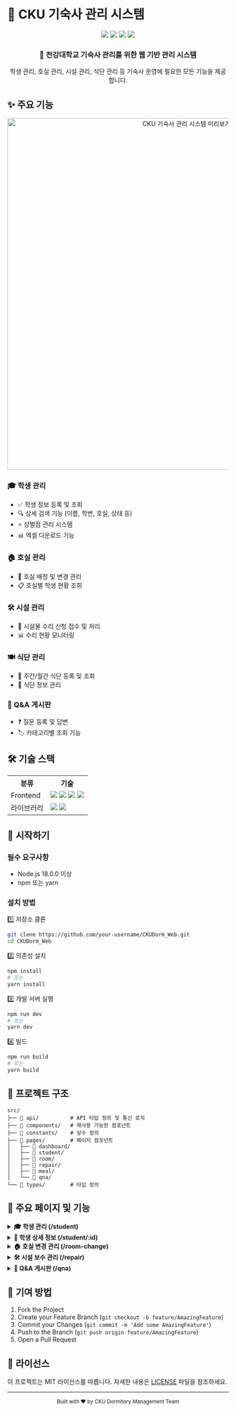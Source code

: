 # 🏢 CKU 기숙사 관리 시스템

<div align="center">
  <img src="https://img.shields.io/badge/react-18.0.0-61DAFB?style=flat&logo=react"/>
  <img src="https://img.shields.io/badge/typescript-5.0.0-3178C6?style=flat&logo=typescript"/>
  <img src="https://img.shields.io/badge/tailwindcss-3.0.0-06B6D4?style=flat&logo=tailwindcss"/>
  <img src="https://img.shields.io/badge/license-MIT-green"/>
</div>

<div align="center">
  <h3>🎯 천강대학교 기숙사 관리를 위한 웹 기반 관리 시스템</h3>
  <p>학생 관리, 호실 관리, 시설 관리, 식단 관리 등 기숙사 운영에 필요한 모든 기능을 제공합니다.</p>
</div>

## ✨ 주요 기능

<div align="center">
  <img src="https://user-images.githubusercontent.com/your-username/CKUDorm_Web/assets/preview.png" alt="CKU 기숙사 관리 시스템 미리보기" width="800"/>
</div>

### 🎓 학생 관리
- ✅ 학생 정보 등록 및 조회
- 🔍 상세 검색 기능 (이름, 학번, 호실, 상태 등)
- ⭐ 상벌점 관리 시스템
- 📊 엑셀 다운로드 기능

### 🏠 호실 관리
- 🔄 호실 배정 및 변경 관리
- 📋 호실별 학생 현황 조회

### 🛠 시설 관리
- 📝 시설물 수리 신청 접수 및 처리
- 📊 수리 현황 모니터링

### 🍽 식단 관리
- 📅 주간/월간 식단 등록 및 조회
- 🍳 식단 정보 관리

### 💬 Q&A 게시판
- ❓ 질문 등록 및 답변
- 🏷 카테고리별 조회 기능

## 🛠 기술 스택

<div align="center">
  <table>
    <tr>
      <th>분류</th>
      <th>기술</th>
    </tr>
    <tr>
      <td>Frontend</td>
      <td>
        <img src="https://img.shields.io/badge/react-61DAFB?style=flat&logo=react&logoColor=black"/>
        <img src="https://img.shields.io/badge/typescript-3178C6?style=flat&logo=typescript&logoColor=white"/>
        <img src="https://img.shields.io/badge/reactrouter-CA4245?style=flat&logo=reactrouter&logoColor=white"/>
        <img src="https://img.shields.io/badge/tailwindcss-06B6D4?style=flat&logo=tailwindcss&logoColor=white"/>
      </td>
    </tr>
    <tr>
      <td>라이브러리</td>
      <td>
        <img src="https://img.shields.io/badge/echarts-AA344D?style=flat&logo=apacheecharts&logoColor=white"/>
        <img src="https://img.shields.io/badge/xlsx-217346?style=flat&logo=microsoftexcel&logoColor=white"/>
      </td>
    </tr>
  </table>
</div>

## 🚀 시작하기

### 필수 요구사항
- Node.js 18.0.0 이상
- npm 또는 yarn

### 설치 방법

1️⃣ 저장소 클론
```bash
git clone https://github.com/your-username/CKUDorm_Web.git
cd CKUDorm_Web
```

2️⃣ 의존성 설치
```bash
npm install
# 또는
yarn install
```

3️⃣ 개발 서버 실행
```bash
npm run dev
# 또는
yarn dev
```

4️⃣ 빌드
```bash
npm run build
# 또는
yarn build
```

## 📁 프로젝트 구조

```
src/
├── 📂 api/          # API 타입 정의 및 통신 로직
├── 📂 components/   # 재사용 가능한 컴포넌트
├── 📂 constants/    # 상수 정의
├── 📂 pages/        # 페이지 컴포넌트
│   ├── 📂 dashboard/
│   ├── 📂 student/
│   ├── 📂 room/
│   ├── 📂 repair/
│   ├── 📂 meal/
│   └── 📂 qna/
└── 📂 types/        # 타입 정의
```

## 📱 주요 페이지 및 기능

<details>
<summary><b>🎓 학생 관리 (/student)</b></summary>
<br>
- 학생 목록 조회 및 검색
- 학생 등록 폼
- 엑셀 다운로드
- 상세 검색 필터
</details>

<details>
<summary><b>👤 학생 상세 정보 (/student/:id)</b></summary>
<br>
- 기본 정보 표시
- 상벌점 현황 및 이력
- 상벌점 부여 기능
</details>

<details>
<summary><b>🏠 호실 변경 관리 (/room-change)</b></summary>
<br>
- 호실 변경 신청 목록
- 호실 배정 현황
- 변경 요청 처리
</details>

<details>
<summary><b>🛠 시설 보수 관리 (/repair)</b></summary>
<br>
- 수리 신청 목록
- 처리 상태 관리
- 신청 내역 조회
</details>

<details>
<summary><b>💬 Q&A 게시판 (/qna)</b></summary>
<br>
- 질문 목록 및 상세 보기
- 답변 등록 및 수정
- 카테고리별 필터링
</details>

## 🤝 기여 방법

1. Fork the Project
2. Create your Feature Branch (`git checkout -b feature/AmazingFeature`)
3. Commit your Changes (`git commit -m 'Add some AmazingFeature'`)
4. Push to the Branch (`git push origin feature/AmazingFeature`)
5. Open a Pull Request

## 📄 라이선스

이 프로젝트는 MIT 라이선스를 따릅니다. 자세한 내용은 [LICENSE](LICENSE) 파일을 참조하세요.

---

<div align="center">
  <sub>Built with ❤️ by CKU Dormitory Management Team</sub>
</div> 